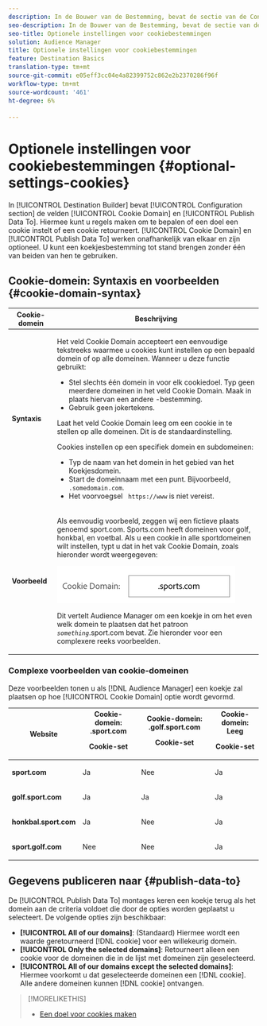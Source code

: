 ```yaml
---
description: In de Bouwer van de Bestemming, bevat de sectie van de Configuratie het Domein van de Koek en publiceert Gegevens aan gebieden. Hiermee kunt u regels maken om te bepalen of een doel een cookie instelt of een cookie retourneert. Cookie-domein en publicatiegegevens om onafhankelijk van elkaar te werken en zijn optioneel. U kunt een koekjesbestemming tot stand brengen zonder één van beiden van hen te gebruiken.
seo-description: In de Bouwer van de Bestemming, bevat de sectie van de Configuratie het Domein van de Koek en publiceert Gegevens aan gebieden. Hiermee kunt u regels maken om te bepalen of een doel een cookie instelt of een cookie retourneert. Cookie-domein en publicatiegegevens om onafhankelijk van elkaar te werken en zijn optioneel. U kunt een koekjesbestemming tot stand brengen zonder één van beiden van hen te gebruiken.
seo-title: Optionele instellingen voor cookiebestemmingen
solution: Audience Manager
title: Optionele instellingen voor cookiebestemmingen
feature: Destination Basics
translation-type: tm+mt
source-git-commit: e05eff3cc04e4a82399752c862e2b2370286f96f
workflow-type: tm+mt
source-wordcount: '461'
ht-degree: 6%

---
```



# Optionele instellingen voor cookiebestemmingen {#optional-settings-cookies}

In [!UICONTROL Destination Builder] bevat [!UICONTROL Configuration section] de velden [!UICONTROL Cookie Domain] en [!UICONTROL Publish Data To]. Hiermee kunt u regels maken om te bepalen of een doel een cookie instelt of een cookie retourneert. [!UICONTROL Cookie Domain] en  [!UICONTROL Publish Data To] werken onafhankelijk van elkaar en zijn optioneel. U kunt een koekjesbestemming tot stand brengen zonder één van beiden van hen te gebruiken.

## Cookie-domein: Syntaxis en voorbeelden {#cookie-domain-syntax}

<!-- cookie-destination-options.xml -->

<table id="table_4F4F7562AFEE49F8917AAE5712B5CCE4"> 
 <thead> 
  <tr> 
   <th colname="col1" class="entry"> Cookie-domein </th> 
   <th colname="col2" class="entry"> Beschrijving </th> 
  </tr>
 </thead>
 <tbody> 
  <tr> 
   <td colname="col1"> <p><b>Syntaxis</b> </p> </td> 
   <td colname="col2"> <p>Het veld <span class="wintitle"> Cookie Domain</span> accepteert een eenvoudige tekstreeks waarmee u cookies kunt instellen op een bepaald domein of op alle domeinen. Wanneer u deze functie gebruikt: </p> <p> 
     <ul id="ul_473CB59F2C0C4B358201BE5C8B27D73D"> 
      <li id="li_4E7F4691C1B54415963F7D5AA1558C9A">Stel slechts één domein in voor elk cookiedoel. Typ geen meerdere domeinen in het veld <span class="wintitle"> Cookie Domain</span>. Maak in plaats hiervan een andere <span class="wintitle">-bestemming</span>. </li> 
      <li id="li_AEBF5C5F3C264C5EA4A2A6063C3F377D">Gebruik geen jokertekens. </li> 
     </ul> </p> <p> Laat het veld <span class="wintitle"> Cookie Domain</span> leeg om een cookie in te stellen op alle domeinen. Dit is de standaardinstelling. </p> <p>Cookies instellen op een specifiek domein en subdomeinen: </p> <p> 
     <ul id="ul_F25BC0D8C40641A2A5CA338E5C258435"> 
      <li id="li_E236D8DEE4F24F9BBA36074F7049C12C">Typ de naam van het domein in het <span class="wintitle"> gebied van het Koekjesdomein</span>. </li> 
      <li id="li_0471C198EE344DE5963A3C2F70B9E78B">Start de domeinnaam met een punt. Bijvoorbeeld, <code> .somedomain.com</code>. </li> 
      <li id="li_73D06F2BEF45487280C2245E1F6B8ED0">Het voorvoegsel <code> https://www</code> is niet vereist. </li> 
     </ul> </p> </td> 
  </tr> 
  <tr> 
   <td colname="col1"> <p><b>Voorbeeld</b> </p> </td> 
   <td colname="col2"> <p>Als eenvoudig voorbeeld, zeggen wij een fictieve plaats genoemd sport.com. Sports.com heeft domeinen voor golf, honkbal, en voetbal. Als u een cookie in alle sportdomeinen wilt instellen, typt u dat in het vak <span class="wintitle"> Cookie Domain</span>, zoals hieronder wordt weergegeven: </p> <p> <img src="assets/sports-domain.png" id="image_8883477BB3B543648C97A441AD34C6DE" /> </p> <p>Dit vertelt <span class="keyword"> Audience Manager</span> om een koekje in om het even welk domein te plaatsen dat het patroon <code><i>something</i></code>.sport.com bevat. Zie hieronder voor een complexere reeks voorbeelden. </p> </td> 
  </tr> 
 </tbody> 
</table>

### Complexe voorbeelden van cookie-domeinen

Deze voorbeelden tonen u als [!DNL Audience Manager] een koekje zal plaatsen op hoe [!UICONTROL Cookie Domain] optie wordt gevormd.

<table id="table_3A7B9479CDA6493FA8104D8D9841E914"> 
 <thead> 
  <tr> 
   <th colname="col1" class="entry"> Website </th> 
   <th colname="col2" class="entry">Cookie-domein: .sport.com <p>Cookie-set </p> </th> 
   <th colname="col3" class="entry">Cookie-domein: .golf.sport.com <p>Cookie-set </p> </th> 
   <th colname="col4" class="entry">Cookie-domein: Leeg <p>Cookie-set </p> </th> 
  </tr> 
 </thead>
 <tbody> 
  <tr> 
   <td colname="col1"> <p> <b>sport.com</b> </p> </td> 
   <td colname="col2"> Ja </td> 
   <td colname="col3"> Nee </td> 
   <td colname="col4"> Ja </td> 
  </tr> 
  <tr> 
   <td colname="col1"> <p> <b>golf.sport.com</b> </p> </td> 
   <td colname="col2"> Ja </td> 
   <td colname="col3"> Ja </td> 
   <td colname="col4"> Ja </td> 
  </tr> 
  <tr> 
   <td colname="col1"> <p> <b>honkbal.sport.com</b> </p> </td> 
   <td colname="col2"> Ja </td> 
   <td colname="col3"> Nee </td> 
   <td colname="col4"> Ja </td> 
  </tr> 
  <tr> 
   <td colname="col1"> <p> <b>sport.golf.com</b> </p> </td> 
   <td colname="col2"> Nee </td> 
   <td colname="col3"> Nee </td> 
   <td colname="col4"> Ja </td> 
  </tr> 
 </tbody> 
</table>

## Gegevens publiceren naar {#publish-data-to}

De [!UICONTROL Publish Data To] montages keren een koekje terug als het domein aan de criteria voldoet die door de opties worden geplaatst u selecteert. De volgende opties zijn beschikbaar:

* **[!UICONTROL All of our domains]**: (Standaard) Hiermee wordt een waarde geretourneerd  [!DNL cookie] voor een willekeurig domein.
* **[!UICONTROL Only the selected domains]**: Retourneert alleen een cookie voor de domeinen die in de lijst met domeinen zijn geselecteerd.
* **[!UICONTROL All of our domains except the selected domains]**: Hiermee voorkomt u dat geselecteerde domeinen een  [!DNL cookie]. Alle andere domeinen kunnen [!DNL cookie] ontvangen.

>[!MORELIKETHIS]
>
>* [Een doel voor cookies maken](../../features/destinations/create-cookie-destination.md)